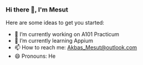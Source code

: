 ### Hi there 👋, I'm Mesut

Here are some ideas to get you started:

- 🔭 I’m currently working on A101 Practicum
- 🌱 I’m currently learning Appium 
- 📫 How to reach me: Akbas_Mesut@outlook.com
- 😄 Pronouns: He

